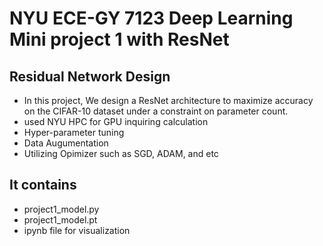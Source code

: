 # NYU ECE-GY 7123 Deep Learning Mini project 1 with ResNet 


## Residual  Network Design 


* In this project, We design a ResNet architecture to maximize accuracy on the CIFAR-10 dataset under a constraint on parameter count.
* used NYU HPC for GPU inquiring calculation 
* Hyper-parameter tuning
* Data Augumentation
* Utilizing Opimizer such as  SGD, ADAM, and etc 


## It contains 
* project1_model.py
* project1_model.pt
* ipynb file for visualization 
